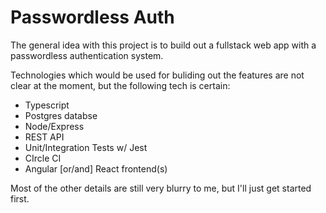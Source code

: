 # Passwordless Auth

The general idea with this project is to build out a fullstack web app with a passwordless authentication system.

Technologies which would be used for buliding out the features are not clear at the moment, but the following tech is certain:

- Typescript
- Postgres databse
- Node/Express
- REST API
- Unit/Integration Tests w/ Jest
- CIrcle CI
- Angular [or/and] React frontend(s)

Most of the other details are still very blurry to me, but I'll just get started first.
